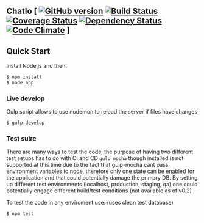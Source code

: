 ## ChatIo [ [![GitHub version](https://badge.fury.io/gh/apicatus%2Fbackend.png)](http://badge.fury.io/gh/apicatus%2Fbackend) [![Build Status](https://travis-ci.org/apicatus/backend.svg?branch=master)](https://travis-ci.org/apicatus/backend) [![Coverage Status](https://coveralls.io/repos/apicatus/backend/badge.png)](https://coveralls.io/r/apicatus/backend) [![Dependency Status](https://gemnasium.com/apicatus/backend.svg)](https://gemnasium.com/apicatus/backend) [![Code Climate](https://codeclimate.com/github/apicatus/backend.png)](https://codeclimate.com/github/apicatus/backend) ]

## Quick Start

Install Node.js and then:

```sh
$ npm install
$ node app
```
###  Live develop
Gulp script allows to use nodemon to reload the server if files have changes

```sh
$ gulp develop
```
###  Test suire
There are many ways to test the code, the purpose of having two different test setups has to do with CI and CD
`gulp mocha` though installed is not supported at this time due to the fact that gulp-mocha cant pass environment variables to node, therefore only one state can be enabled for the application and that could potentially damage the primary DB.
By setting up different test environments (localhost, production, staging, qa) one could potentially engage different build/test conditions (not available as of v0.2)

To test the code in any enviroment use: (uses clean test database)
```sh
$ npm test
```
